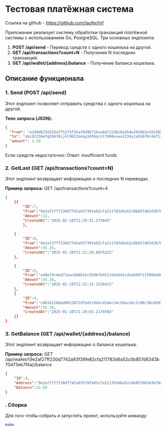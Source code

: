 # Тестовая платёжная система

Ссылка на github - https://github.com/Iaufer/Inf

Приложение реализует систему обработки транзакций платёжной системы с использованием Go, PostgreSQL. Три основных эндпоинта:

1. **POST /api/send** - Перевод средств с одного кошелька на другой.
2. **GET /api/transactions?count=N** - Получение N последних транзакций.
3. **GET /api/wallet/{address}/balance** - Получение баланса кошелька.

## Описание функционала

### 1. Send (POST /api/send)

Этот эндпоинт позволяет отправить средства с одного кошелька на другой.

**Тело запроса (JSON):**

```json
{
  "from": "e240d825d255af751f5f55af8d9671beabdf2236c0a3b4e2639b3e182d994c88",
  "to": "abcd1234efgh5678ijkl9012mnop3456qrst7890uvwx1234yzab5678cdef1234",
  "amount": 3.50
}
```

Если средств недостаточно:
    Ответ: insufficient funds

    




### 2. GetLast (GET /api/transactions?count=N)

Этот эндпоинт возвращает информацию о последних N переводах.

**Пример запроса:**
    GET /api/transactions?count=4

```json
{
    [{
        "ID":7,
        "From":"9e2af27ff230d7742a93f39fe82cfa211783d6a52c0b857d6343b70d73eb7f4a","To":"55cd13a495cba0f737d0e0f4ec09cce64358dfcc32bcfea60dbf4c6c6c614d5a",
        "Amount":12,
        "CreatedAt":"2025-01-18T21:29:31.27584Z"
        },

    {
        "ID":6,
        "From":"9e2af27ff230d7742a93f39fe82cfa211783d6a52c0b857d6343b70d73eb7f4a","To":"55cd13a495cba0f737d0e0f4ec09cce64358dfcc32bcfea60dbf4c6c6c614d5a",
        "Amount":55.34,
        "CreatedAt":"2025-01-18T21:22:20.607422Z"
    },

    {
        "ID":5,
        "From":"a40e79c4ed71eac68881bc59d8fb451343eb42cdee699f11f0864d0f83a4864f","To":"55cd13a495cba0f737d0e0f4ec09cce64358dfcc32bcfea60dbf4c6c6c614d5a",
        "Amount":55.34,
        "CreatedAt":"2025-01-18T21:22:15.252042Z"
    },
    {
        "ID":4,
        "From":"c861612b8ad0012872dfed2c0ebcd3abc34c56ace9c2c98c38cb999eabf9af3f","To":"63d3ca503a36d02b0f0edb16f8008b9de1eba18dffd2f744fb1426be4629a7d2",
        "Amount":55.34,
        "CreatedAt":"2025-01-18T21:20:03.217459Z"
    }]
}
```



### 3. GetBalance (GET /api/wallet/{address}/balance)

Этот эндпоинт возвращает информацию о балансе кошелька.

**Пример запроса:** 
    GET /api/wallet/{9e2af27ff230d7742a93f39fe82cfa211783d6a52c0b857d6343b70d73eb7f4a}/balance


```json
{
    "ID":4,
    "Address":"9e2af27ff230d7742a93f39fe82cfa211783d6a52c0b857d6343b70d73eb7f4a",
    "Balance":32.66
}
```



### . Сборка

Для того чтобы собрать и запустить проект, используйте команду:

```bash
make
```
